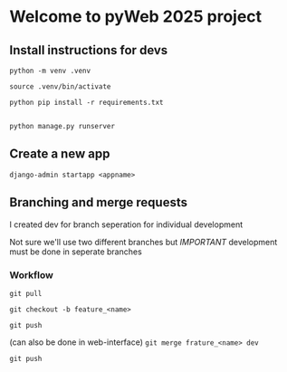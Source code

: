 # Welcome to pyWeb 2025 project 

## Install instructions for devs

```
python -m venv .venv

source .venv/bin/activate

python pip install -r requirements.txt


python manage.py runserver
```

## Create a new app

`django-admin startapp <appname>`

## Branching and merge requests

I created dev for branch seperation for individual development

Not sure we'll use two different branches but 
*IMPORTANT*
development must be done in seperate branches

### Workflow

`git pull`

`git checkout -b feature_<name>`

`git push`

(can also be done in web-interface)
`git merge frature_<name> dev`

`git push`
